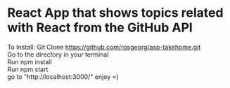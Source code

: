 # React App that shows topics related with React from the GitHub API

To Install: Git Clone https://github.com/rosgeorg/asp-takehome.git <br>
Go to the directory in your terminal <br>
Run npm install <br>
Run npm start <br>
go to "http://localhost:3000/" enjoy =) <br>